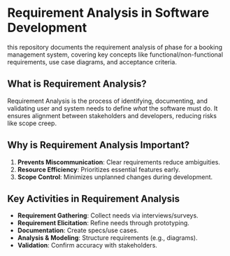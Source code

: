 # Requirement Analysis in Software Development 
this repository documents the requirement analysis of phase for a booking management system, covering key concepts like functional/non-functional requirements, use case diagrams, and acceptance criteria.

## What is Requirement Analysis?  
Requirement Analysis is the process of identifying, documenting, and validating user and system needs to define *what* the software must do. It ensures alignment between stakeholders and developers, reducing risks like scope creep.

## Why is Requirement Analysis Important?  
1. **Prevents Miscommunication**: Clear requirements reduce ambiguities.  
2. **Resource Efficiency**: Prioritizes essential features early.  
3. **Scope Control**: Minimizes unplanned changes during development.

## Key Activities in Requirement Analysis  
- **Requirement Gathering**: Collect needs via interviews/surveys.  
- **Requirement Elicitation**: Refine needs through prototyping.  
- **Documentation**: Create specs/use cases.  
- **Analysis & Modeling**: Structure requirements (e.g., diagrams).  
- **Validation**: Confirm accuracy with stakeholders.

